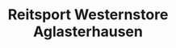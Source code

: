 ---
title: "Reitsport Westernstore Aglasterhausen"
url: /aglasterhausen/reitsport-westernstore-aglasterhausen/
shop: Spielzeug
---